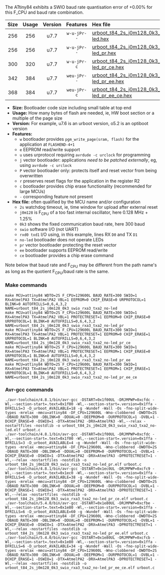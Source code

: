 The ATtiny84 exhibits a SWIO baud rate quantisation error of +0.00% for this F_CPU and baud rate combination.

|Size|Usage|Version|Features|Hex file|
|:-:|:-:|:-:|:-:|:--|
|256|256|u7.7|`w-u-jPr--`|[urboot_t84_2s_j0m128_0k3_swio_rxa3_txa2_no-led.hex](https://raw.githubusercontent.com/stefanrueger/urboot.hex/main/mcus/attiny84/watchdog_2_s/internal_oscillator_j%2B1.25%25/%2B0m128000_hz/%2B%2B%2B0k3_baud/swio_rxa3_txa2/no-led/urboot_t84_2s_j0m128_0k3_swio_rxa3_txa2_no-led.hex)|
|256|256|u7.7|`w-u-jPr--`|[urboot_t84_2s_j0m128_0k3_swio_rxa3_txa2_no-led_pr.hex](https://raw.githubusercontent.com/stefanrueger/urboot.hex/main/mcus/attiny84/watchdog_2_s/internal_oscillator_j%2B1.25%25/%2B0m128000_hz/%2B%2B%2B0k3_baud/swio_rxa3_txa2/no-led/urboot_t84_2s_j0m128_0k3_swio_rxa3_txa2_no-led_pr.hex)|
|300|320|u7.7|`w-u-jPr-c`|[urboot_t84_2s_j0m128_0k3_swio_rxa3_txa2_no-led_pr_ce.hex](https://raw.githubusercontent.com/stefanrueger/urboot.hex/main/mcus/attiny84/watchdog_2_s/internal_oscillator_j%2B1.25%25/%2B0m128000_hz/%2B%2B%2B0k3_baud/swio_rxa3_txa2/no-led/urboot_t84_2s_j0m128_0k3_swio_rxa3_txa2_no-led_pr_ce.hex)|
|342|384|u7.7|`weu-jPr--`|[urboot_t84_2s_j0m128_0k3_swio_rxa3_txa2_no-led_pr_ee.hex](https://raw.githubusercontent.com/stefanrueger/urboot.hex/main/mcus/attiny84/watchdog_2_s/internal_oscillator_j%2B1.25%25/%2B0m128000_hz/%2B%2B%2B0k3_baud/swio_rxa3_txa2/no-led/urboot_t84_2s_j0m128_0k3_swio_rxa3_txa2_no-led_pr_ee.hex)|
|368|384|u7.7|`weu-jPr-c`|[urboot_t84_2s_j0m128_0k3_swio_rxa3_txa2_no-led_pr_ee_ce.hex](https://raw.githubusercontent.com/stefanrueger/urboot.hex/main/mcus/attiny84/watchdog_2_s/internal_oscillator_j%2B1.25%25/%2B0m128000_hz/%2B%2B%2B0k3_baud/swio_rxa3_txa2/no-led/urboot_t84_2s_j0m128_0k3_swio_rxa3_txa2_no-led_pr_ee_ce.hex)|

- **Size:** Bootloader code size including small table at top end
- **Usage:** How many bytes of flash are needed, ie, HW boot section or a multiple of the page size
- **Version:** For example, u7.6 is an urboot version, o5.2 is an optiboot version
- **Features:**
  + `w` bootloader provides `pgm_write_page(sram, flash)` for the application at `FLASHEND-4+1`
  + `e` EEPROM read/write support
  + `u` uses urprotocol requiring `avrdude -c urclock` for programming
  + `j` vector bootloader: applications *need to be patched externally*, eg, using `avrdude -c urclock`
  + `P` vector bootloader only: protects itself and reset vector from being overwritten
  + `r` preserves reset flags for the application in the register R2
  + `c` bootloader provides chip erase functionality (recommended for large MCUs)
  + `-` corresponding feature not present
- **Hex file:** often qualified by the MCU name and/or configuration
  + `2s` watchdog timeout, ie, time window for upload after external reset
  + `j0m128` is F<sub>CPU</sub> of a too fast internal oscillator, here 0.128 MHz + 1.25%
  + `0k3` shows the fixed communication baud rate, here 300 baud
  + `swio` software I/O (not UART)
  + `rxd0 txd1` I/O using, in this example, lines RX `D0` and TX `D1`
  + `no-led` bootloader does not operate LEDs
  + `pr` vector bootloader protecting the reset vector
  + `ee` bootloader supports EEPROM read/write
  + `ce` bootloader provides a chip erase command


Note below that baud rate and F<sub>CPU</sub> may be different from the path name's as long as the quotient F<sub>CPU</sub>/baud rate is the same.

### Make commands
```
make MCU=attiny84 WDTO=2S F_CPU=129600L BAUD_RATE=300 SWIO=1 RX=AtmelPA3 TX=AtmelPA2 VBL=1 EEPROM=0 CHIP_ERASE=0 URPROTOCOL=1 BLINK=0 AUTOFRILLS=0,6,4,3,2 NAME=urboot_t84_2s_j0m128_0k3_swio_rxa3_txa2_no-led
make MCU=attiny84 WDTO=2S F_CPU=129600L BAUD_RATE=300 SWIO=1 RX=AtmelPA3 TX=AtmelPA2 VBL=1 PROTECTRESET=1 EEPROM=0 CHIP_ERASE=0 URPROTOCOL=1 BLINK=0 AUTOFRILLS=0,6,4,3,2 NAME=urboot_t84_2s_j0m128_0k3_swio_rxa3_txa2_no-led_pr
make MCU=attiny84 WDTO=2S F_CPU=129600L BAUD_RATE=300 SWIO=1 RX=AtmelPA3 TX=AtmelPA2 VBL=1 PROTECTRESET=1 EEPROM=0 CHIP_ERASE=1 URPROTOCOL=1 BLINK=0 AUTOFRILLS=0,6,4,3,2 NAME=urboot_t84_2s_j0m128_0k3_swio_rxa3_txa2_no-led_pr_ce
make MCU=attiny84 WDTO=2S F_CPU=129600L BAUD_RATE=300 SWIO=1 RX=AtmelPA3 TX=AtmelPA2 VBL=1 PROTECTRESET=1 EEPROM=1 CHIP_ERASE=0 URPROTOCOL=1 BLINK=0 AUTOFRILLS=0,6,4,3,2 NAME=urboot_t84_2s_j0m128_0k3_swio_rxa3_txa2_no-led_pr_ee
make MCU=attiny84 WDTO=2S F_CPU=129600L BAUD_RATE=300 SWIO=1 RX=AtmelPA3 TX=AtmelPA2 VBL=1 PROTECTRESET=1 EEPROM=1 CHIP_ERASE=1 URPROTOCOL=1 BLINK=0 AUTOFRILLS=0,6,4,3,2 NAME=urboot_t84_2s_j0m128_0k3_swio_rxa3_txa2_no-led_pr_ee_ce
```

### Avr-gcc commands
```
./avr-toolchain/4.8.1/bin/avr-gcc -DSTART=0x1f00UL -DRJMPWP=0xcfdc -Wl,--section-start=.text=0x1f00 -Wl,--section-start=.version=0x1ffa -DFRILLS=3 -D_urboot_AVAILABLE=18 -g -Wundef -Wall -Os -fno-split-wide-types -mrelax -mmcu=attiny84 -DF_CPU=129600L -Wno-clobbered -DWDTO=2S -DBAUD_RATE=300 -DBLINK=0 -DDUAL=0 -DEEPROM=0 -DURPROTOCOL=1 -DVBL=1 -DCHIP_ERASE=0 -DSWIO=1 -DTX=AtmelPA2 -DRX=AtmelPA3 -Wl,--relax -nostartfiles -nostdlib -o urboot_t84_2s_j0m128_0k3_swio_rxa3_txa2_no-led.elf urboot.c
./avr-toolchain/4.8.1/bin/avr-gcc -DSTART=0x1f00UL -DRJMPWP=0xcfdc -Wl,--section-start=.text=0x1f00 -Wl,--section-start=.version=0x1ffa -DFRILLS=3 -D_urboot_AVAILABLE=4 -g -Wundef -Wall -Os -fno-split-wide-types -mrelax -mmcu=attiny84 -DF_CPU=129600L -Wno-clobbered -DWDTO=2S -DBAUD_RATE=300 -DBLINK=0 -DDUAL=0 -DEEPROM=0 -DURPROTOCOL=1 -DVBL=1 -DCHIP_ERASE=0 -DSWIO=1 -DTX=AtmelPA2 -DRX=AtmelPA3 -DPROTECTRESET=1 -Wl,--relax -nostartfiles -nostdlib -o urboot_t84_2s_j0m128_0k3_swio_rxa3_txa2_no-led_pr.elf urboot.c
./avr-toolchain/4.8.1/bin/avr-gcc -DSTART=0x1ec0UL -DRJMPWP=0xcfc9 -Wl,--section-start=.text=0x1ec0 -Wl,--section-start=.version=0x1ffa -DFRILLS=6 -D_urboot_AVAILABLE=38 -g -Wundef -Wall -Os -fno-split-wide-types -mrelax -mmcu=attiny84 -DF_CPU=129600L -Wno-clobbered -DWDTO=2S -DBAUD_RATE=300 -DBLINK=0 -DDUAL=0 -DEEPROM=0 -DURPROTOCOL=1 -DVBL=1 -DCHIP_ERASE=1 -DSWIO=1 -DTX=AtmelPA2 -DRX=AtmelPA3 -DPROTECTRESET=1 -Wl,--relax -nostartfiles -nostdlib -o urboot_t84_2s_j0m128_0k3_swio_rxa3_txa2_no-led_pr_ce.elf urboot.c
./avr-toolchain/5.4.0/bin/avr-gcc -DSTART=0x1e80UL -DRJMPWP=0xcfbe -Wl,--section-start=.text=0x1e80 -Wl,--section-start=.version=0x1ffa -DFRILLS=6 -D_urboot_AVAILABLE=60 -g -Wundef -Wall -Os -fno-split-wide-types -mrelax -mmcu=attiny84 -DF_CPU=129600L -Wno-clobbered -DWDTO=2S -DBAUD_RATE=300 -DBLINK=0 -DDUAL=0 -DEEPROM=1 -DURPROTOCOL=1 -DVBL=1 -DCHIP_ERASE=0 -DSWIO=1 -DTX=AtmelPA2 -DRX=AtmelPA3 -DPROTECTRESET=1 -Wl,--relax -nostartfiles -nostdlib -o urboot_t84_2s_j0m128_0k3_swio_rxa3_txa2_no-led_pr_ee.elf urboot.c
./avr-toolchain/5.4.0/bin/avr-gcc -DSTART=0x1e80UL -DRJMPWP=0xcfcb -Wl,--section-start=.text=0x1e80 -Wl,--section-start=.version=0x1ffa -DFRILLS=6 -D_urboot_AVAILABLE=34 -g -Wundef -Wall -Os -fno-split-wide-types -mrelax -mmcu=attiny84 -DF_CPU=129600L -Wno-clobbered -DWDTO=2S -DBAUD_RATE=300 -DBLINK=0 -DDUAL=0 -DEEPROM=1 -DURPROTOCOL=1 -DVBL=1 -DCHIP_ERASE=1 -DSWIO=1 -DTX=AtmelPA2 -DRX=AtmelPA3 -DPROTECTRESET=1 -Wl,--relax -nostartfiles -nostdlib -o urboot_t84_2s_j0m128_0k3_swio_rxa3_txa2_no-led_pr_ee_ce.elf urboot.c
```

